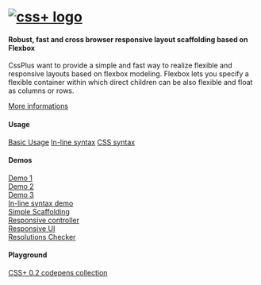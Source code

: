 <h1>
<a href="http://hictech.github.io/cssPlusWebsite/"><img alt="css+ logo" src="http://hictech.github.io/cssPlusWebsite/img/cssPlusLogo.png" title="css+"/></a>
</h1>

<h4>Robust, fast and cross browser responsive layout scaffolding based on Flexbox</h4>


CssPlus want to provide a simple and fast way to realize flexible and responsive layouts based on flexbox modeling. Flexbox lets you specify a flexible container within which direct children can be also flexible and float as columns or rows.

<a href="http://www.css.plus">More informations</a>


<h4>Usage</h4>
<a href="http://hictech.github.io/cssPlusWebsite/basicUsage.html">Basic Usage</a>
<a href="http://hictech.github.io/cssPlusWebsite/alignments.html">In-line syntax</a>
<a href="http://hictech.github.io/cssPlusWebsite/alignments_css.html">CSS syntax</a>

<h4>Demos</h4>
<a href="http://hictech.github.io/cssPlusWebsite/demo.html">Demo 1</a><br>
<a href="http://hictech.github.io/cssPlusWebsite/demo2.html">Demo 2</a><br>
<a href="http://hictech.github.io/cssPlusWebsite/demo3.html">Demo 3</a><br>
<a href="http://hictech.github.io/cssPlusWebsite/inLineDemo.html">In-line syntax demo</a><br>
<a href="http://hictech.github.io/cssPlusWebsite/simpleScaffolding.html">Simple Scaffolding</a><br>
<a href="http://hictech.github.io/cssPlusWebsite/devicesResponsiveController.html">Responsive controller</a><br>
<a href="http://hictech.github.io/cssPlusWebsite/devicesResponsiveDemo.html">Responsive UI</a><br>
<a href="http://hictech.github.io/cssPlusWebsite/resolutionChecker.html">Resolutions Checker</a><br>







<h4>Playground</h4>
<a href="http://codepen.io/collection/APYVvy/">CSS+ 0.2 codepens collection</a>

